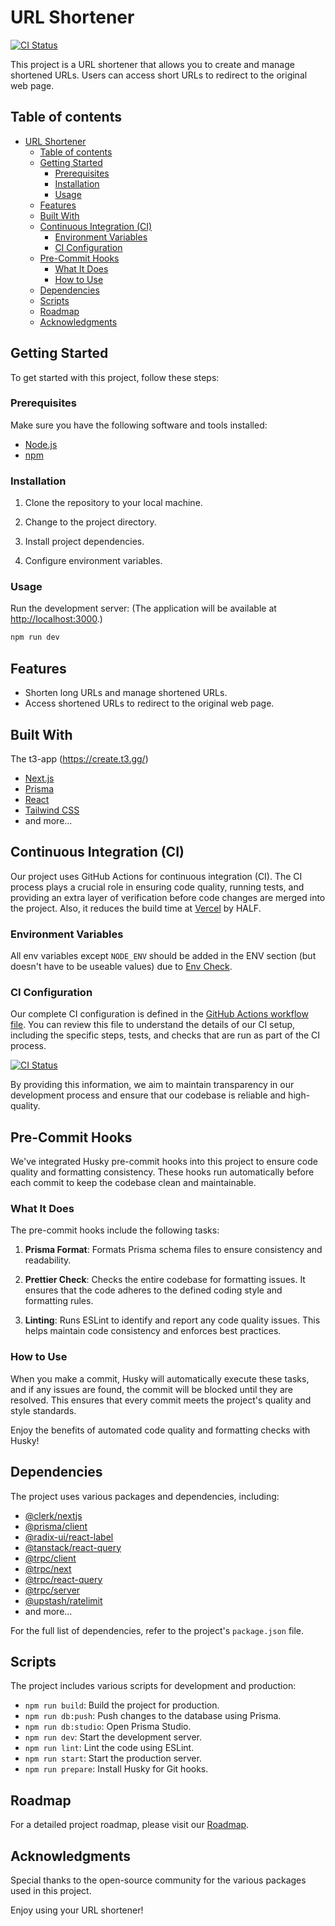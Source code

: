 # URL Shortener

[![CI Status](https://github.com/WayneLai0127/url-shortener/workflows/CI/badge.svg)](https://github.com/WayneLai0127/url-shortener/actions)

This project is a URL shortener that allows you to create and manage shortened URLs. Users can access short URLs to redirect to the original web page.

## Table of contents

- [URL Shortener](#url-shortener)
  - [Table of contents](#table-of-contents)
  - [Getting Started](#getting-started)
    - [Prerequisites](#prerequisites)
    - [Installation](#installation)
    - [Usage](#usage)
  - [Features](#features)
  - [Built With](#built-with)
  - [Continuous Integration (CI)](#continuous-integration-ci)
    - [Environment Variables](#environment-variables)
    - [CI Configuration](#ci-configuration)
  - [Pre-Commit Hooks](#pre-commit-hooks)
    - [What It Does](#what-it-does)
    - [How to Use](#how-to-use)
  - [Dependencies](#dependencies)
  - [Scripts](#scripts)
  - [Roadmap](#roadmap)
  - [Acknowledgments](#acknowledgments)

## Getting Started

To get started with this project, follow these steps:

### Prerequisites

Make sure you have the following software and tools installed:

- [Node.js](https://nodejs.org/)
- [npm](https://www.npmjs.com/)

### Installation

1. Clone the repository to your local machine.

2. Change to the project directory.

3. Install project dependencies.

4. Configure environment variables.

### Usage

Run the development server:
(The application will be available at <http://localhost:3000>.)

```bash
npm run dev
```

## Features

- Shorten long URLs and manage shortened URLs.
- Access shortened URLs to redirect to the original web page.

## Built With

The t3-app (<https://create.t3.gg/>)

- [Next.js](https://nextjs.org/)
- [Prisma](https://www.prisma.io/)
- [React](https://reactjs.org/)
- [Tailwind CSS](https://tailwindcss.com/)
- and more...

## Continuous Integration (CI)

Our project uses GitHub Actions for continuous integration (CI). The CI process plays a crucial role in ensuring code quality, running tests, and providing an extra layer of verification before code changes are merged into the project.
Also, it reduces the build time at [Vercel](https://vercel.com) by HALF.

### Environment Variables

All env variables except `NODE_ENV` should be added in the ENV section (but doesn't have to be useable values) due to [Env Check](src/env.mjs).

### CI Configuration

Our complete CI configuration is defined in the [GitHub Actions workflow file](.github/workflows/ci.yml). You can review this file to understand the details of our CI setup, including the specific steps, tests, and checks that are run as part of the CI process.

[![CI Status](https://github.com/WayneLai0127/url-shortener/workflows/CI/badge.svg)](https://github.com/WayneLai0127/url-shortener/actions)

By providing this information, we aim to maintain transparency in our development process and ensure that our codebase is reliable and high-quality.

## Pre-Commit Hooks

We've integrated Husky pre-commit hooks into this project to ensure code quality and formatting consistency. These hooks run automatically before each commit to keep the codebase clean and maintainable.

### What It Does

The pre-commit hooks include the following tasks:

1. **Prisma Format**: Formats Prisma schema files to ensure consistency and readability.

2. **Prettier Check**: Checks the entire codebase for formatting issues. It ensures that the code adheres to the defined coding style and formatting rules.

3. **Linting**: Runs ESLint to identify and report any code quality issues. This helps maintain code consistency and enforces best practices.

### How to Use

When you make a commit, Husky will automatically execute these tasks, and if any issues are found, the commit will be blocked until they are resolved. This ensures that every commit meets the project's quality and style standards.

Enjoy the benefits of automated code quality and formatting checks with Husky!

## Dependencies

The project uses various packages and dependencies, including:

- [@clerk/nextjs](https://www.clerk.dev/)
- [@prisma/client](https://www.prisma.io/)
- [@radix-ui/react-label](https://radix-ui.com/)
- [@tanstack/react-query](https://react-query.tanstack.com/)
- [@trpc/client](https://trpc.io/)
- [@trpc/next](https://trpc.io/)
- [@trpc/react-query](https://trpc.io/)
- [@trpc/server](https://trpc.io/)
- [@upstash/ratelimit](https://upstash.com/docs/)
- and more...

For the full list of dependencies, refer to the project's `package.json` file.

## Scripts

The project includes various scripts for development and production:

- `npm run build`: Build the project for production.
- `npm run db:push`: Push changes to the database using Prisma.
- `npm run db:studio`: Open Prisma Studio.
- `npm run dev`: Start the development server.
- `npm run lint`: Lint the code using ESLint.
- `npm run start`: Start the production server.
- `npm run prepare`: Install Husky for Git hooks.

## Roadmap

For a detailed project roadmap, please visit our [Roadmap](https://zip-url.vercel.app/roadmap).

## Acknowledgments

Special thanks to the open-source community for the various packages used in this project.

Enjoy using your URL shortener!
